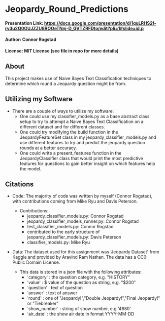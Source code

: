 # Jeopardy_Round_Predictions

#### Presentation Link: https://docs.google.com/presentation/d/1quLRHS2f-rv3u2Q0OUJZZU8ROOeTNnj-D_GVTZRFDto/edit?pli=1#slide=id.p
#### Author: Connor Rogstad
#### License: MIT License (see file in repo for more details)

## About
This project makes use of Naive Bayes Text Classification techniques to determine which round a Jeopardy question might be from.

## Utilizing my Software
- There are a couple of ways to utilize my software:
  - One could use my classifier_models.py as a base abstract class setup to try to attempt a Naive Bayes Text Classification on a different dataset and for different classes.
  - One could try modifying the build function in the JeopardyFeatureSet class in my jeopardy_classifier_models.py and use different features to try and predict the jeopardy question rounds at a better accuracy.
  - One could write a present_features function in the JeopardyClassifier class that would print the most predictive features for questions to gain better insight on which features help the model. 

## Citations
- Code:
  The majority of code was written by myself (Connor Rogstad), with contributions coming from Mike Ryu and Davis Peterson.
  - Contributions:
      - jeopardy_classifier_models.py: Connor Rogstad
      - jeopardy_classifier_models_runner.py: Connor Rogstad
      - test_classifier_models.py: Connor Rogstad
      - contributed to the early structure of jeopardy_classifier_models.py: Davis Peterson
      - classifier_models.py: Mike Ryu
      
- Data:
  The dataset used for this assignment was 'Jeopardy Dataset' from Kaggle and provided by Aravind Ram Nathan. The data has a CC0: Public Domain License.
  - This data is stored in a json file with the following attributes:
      - 'category' : the question category, e.g. "HISTORY"
      - 'value' : $ value of the question as string, e.g. "$200"
      - 'question' : text of question
      - 'answer' : text of answer
      - 'round' : one of "Jeopardy!","Double Jeopardy!","Final Jeopardy!" or "Tiebreaker"
      - 'show_number' : string of show number, e.g '4680'
      - 'air_date' : the show air date in format YYYY-MM-DD
